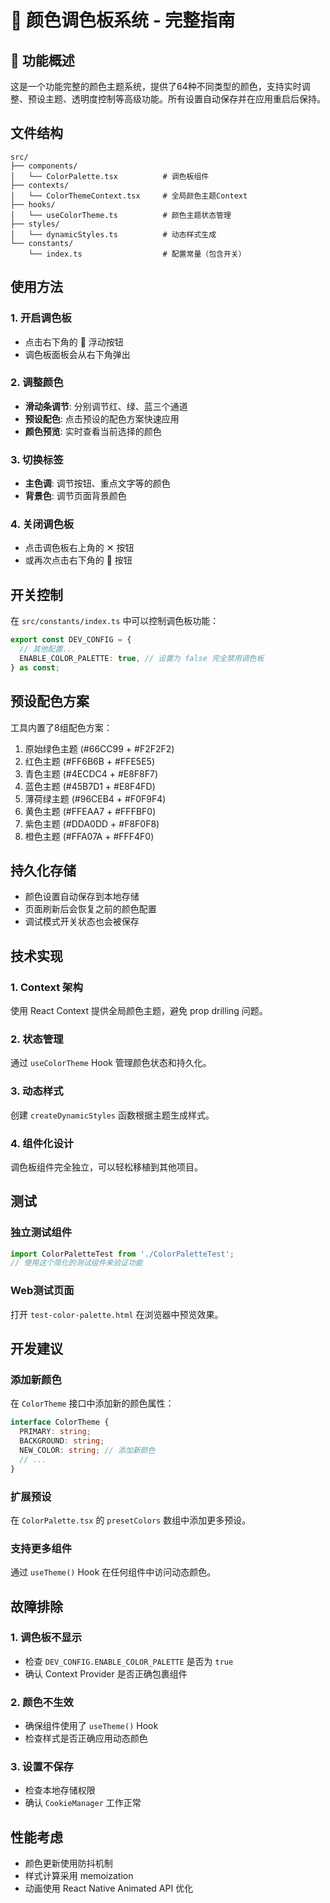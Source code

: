 # 🎨 颜色调色板系统 - 完整指南

## 🌟 功能概述

这是一个功能完整的颜色主题系统，提供了64种不同类型的颜色，支持实时调整、预设主题、透明度控制等高级功能。所有设置自动保存并在应用重启后保持。

## 文件结构

```
src/
├── components/
│   └── ColorPalette.tsx          # 调色板组件
├── contexts/
│   └── ColorThemeContext.tsx     # 全局颜色主题Context
├── hooks/
│   └── useColorTheme.ts          # 颜色主题状态管理
├── styles/
│   └── dynamicStyles.ts          # 动态样式生成
└── constants/
    └── index.ts                  # 配置常量（包含开关）
```

## 使用方法

### 1. 开启调色板
- 点击右下角的 🎨 浮动按钮
- 调色板面板会从右下角弹出

### 2. 调整颜色
- **滑动条调节**: 分别调节红、绿、蓝三个通道
- **预设配色**: 点击预设的配色方案快速应用
- **颜色预览**: 实时查看当前选择的颜色

### 3. 切换标签
- **主色调**: 调节按钮、重点文字等的颜色
- **背景色**: 调节页面背景颜色

### 4. 关闭调色板
- 点击调色板右上角的 ✕ 按钮
- 或再次点击右下角的 🎨 按钮

## 开关控制

在 `src/constants/index.ts` 中可以控制调色板功能：

```typescript
export const DEV_CONFIG = {
  // 其他配置...
  ENABLE_COLOR_PALETTE: true, // 设置为 false 完全禁用调色板
} as const;
```

## 预设配色方案

工具内置了8组配色方案：
1. 原始绿色主题 (#66CC99 + #F2F2F2)
2. 红色主题 (#FF6B6B + #FFE5E5)
3. 青色主题 (#4ECDC4 + #E8F8F7)
4. 蓝色主题 (#45B7D1 + #E8F4FD)
5. 薄荷绿主题 (#96CEB4 + #F0F9F4)
6. 黄色主题 (#FFEAA7 + #FFFBF0)
7. 紫色主题 (#DDA0DD + #F8F0F8)
8. 橙色主题 (#FFA07A + #FFF4F0)

## 持久化存储

- 颜色设置自动保存到本地存储
- 页面刷新后会恢复之前的颜色配置
- 调试模式开关状态也会被保存

## 技术实现

### 1. Context 架构
使用 React Context 提供全局颜色主题，避免 prop drilling 问题。

### 2. 状态管理
通过 `useColorTheme` Hook 管理颜色状态和持久化。

### 3. 动态样式
创建 `createDynamicStyles` 函数根据主题生成样式。

### 4. 组件化设计
调色板组件完全独立，可以轻松移植到其他项目。

## 测试

### 独立测试组件
```typescript
import ColorPaletteTest from './ColorPaletteTest';
// 使用这个简化的测试组件来验证功能
```

### Web测试页面
打开 `test-color-palette.html` 在浏览器中预览效果。

## 开发建议

### 添加新颜色
在 `ColorTheme` 接口中添加新的颜色属性：

```typescript
interface ColorTheme {
  PRIMARY: string;
  BACKGROUND: string;
  NEW_COLOR: string; // 添加新颜色
  // ...
}
```

### 扩展预设
在 `ColorPalette.tsx` 的 `presetColors` 数组中添加更多预设。

### 支持更多组件
通过 `useTheme()` Hook 在任何组件中访问动态颜色。

## 故障排除

### 1. 调色板不显示
- 检查 `DEV_CONFIG.ENABLE_COLOR_PALETTE` 是否为 `true`
- 确认 Context Provider 是否正确包裹组件

### 2. 颜色不生效
- 确保组件使用了 `useTheme()` Hook
- 检查样式是否正确应用动态颜色

### 3. 设置不保存
- 检查本地存储权限
- 确认 `CookieManager` 工作正常

## 性能考虑

- 颜色更新使用防抖机制
- 样式计算采用 memoization
- 动画使用 React Native Animated API 优化